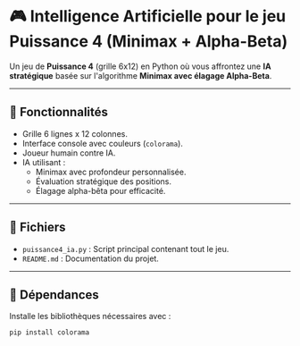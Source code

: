 # 🎮 Intelligence Artificielle pour le jeu Puissance 4 (Minimax + Alpha-Beta)

Un jeu de **Puissance 4** (grille 6x12) en Python où vous affrontez une **IA stratégique** basée sur l'algorithme **Minimax avec élagage Alpha-Beta**.

---

## 🧠 Fonctionnalités

- Grille 6 lignes x 12 colonnes.
- Interface console avec couleurs (`colorama`).
- Joueur humain contre IA.
- IA utilisant :
  - Minimax avec profondeur personnalisée.
  - Évaluation stratégique des positions.
  - Élagage alpha-bêta pour efficacité.

---

## 📁 Fichiers

- `puissance4_ia.py` : Script principal contenant tout le jeu.
- `README.md` : Documentation du projet.

---

## 🔧 Dépendances

Installe les bibliothèques nécessaires avec :

```bash
pip install colorama
